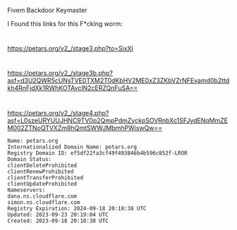 Fivem Backdoor Keymaster

I Found this links for this F*cking worm:
#
https://petars.org/v2_/stage3.php?to=SixXl
#
https://petars.org/v2_/stage3b.php?asf=d3U2QWR5cUNsTVE0TXM2T0dKbHV2ME0xZ3ZKbVZrNFEvamd0b2ttdkh4RnFjdXk1RWhKOTAvclN2cERZQnFuSA==
#
https://petars.org/v2_/stage4.php?asf=L0szeURYUUJHNC9TV0p2QmpPdmZyckpSOVRnbXc1SFJydENqMmZEM002ZTNoQTVXZm9hQmtSWWJMbmhPWiswQw==

    Name: petars.org
    Internationalized Domain Name: petars.org
    Registry Domain ID: ef5df22fa3cf49f493846b4b596c852f-LROR
    Domain Status:
    clientDeleteProhibited
    clientRenewProhibited
    clientTransferProhibited
    clientUpdateProhibited
    Nameservers:
    dana.ns.cloudflare.com
    simon.ns.cloudflare.com
    Registry Expiration: 2024-09-18 20:18:38 UTC
    Updated: 2023-09-23 20:19:04 UTC
    Created: 2023-09-18 20:18:38 UTC
